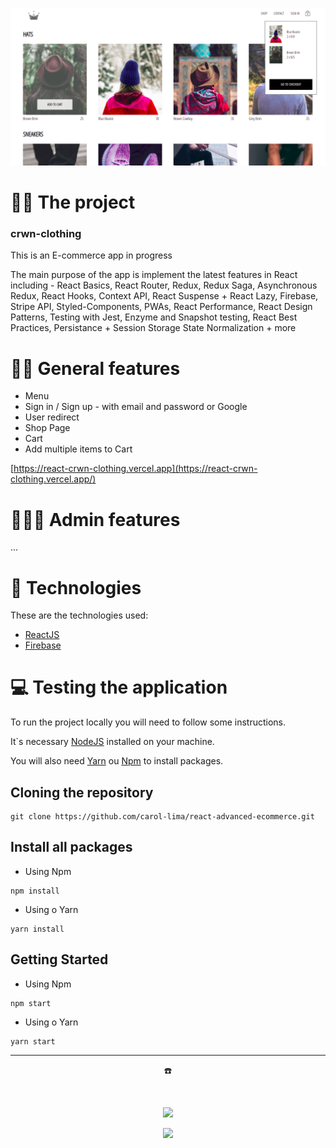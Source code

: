 ![Banner Shop](crw-clothing.png)

# 👷🏻 The project

### crwn-clothing

This is an E-commerce app in progress

The main purpose of the app is implement the latest features in React including - React Basics, React Router, Redux, Redux Saga, Asynchronous Redux, React Hooks, Context API, React Suspense + React Lazy, Firebase, Stripe API, Styled-Components, PWAs, React Performance, React Design Patterns, Testing with Jest, Enzyme and Snapshot testing, React Best Practices, Persistance + Session Storage
State Normalization + more

# 🤳🏻 General features

- Menu
- Sign in / Sign up - with email and password or Google
- User redirect
- Shop Page
- Cart
- Add multiple items to Cart

[https://react-crwn-clothing.vercel.app](https://react-crwn-clothing.vercel.app/)

# 🧑🏻‍💼 Admin features

...

# 🚀 Technologies

These are the technologies used:

- <a  href="https://pt-br.reactjs.org/docs/getting-started.html"  target="_blank">ReactJS</a> <br>
- <a  href="https://firebase.google.com/"  target="_blank">Firebase</a> <br>

# 💻 Testing the application

To run the project locally you will need to follow some instructions. <br>

It`s necessary <a  href="https://nodejs.org/en/download/"  target="_blank">NodeJS</a> installed on your machine. <br>

You will also need <a  href="https://classic.yarnpkg.com/lang/en/docs/install/#mac-stable"  target="_blank">Yarn</a> ou <a  href="https://www.npmjs.com/"  target="_blank">Npm</a> to install packages. <br>

## Cloning the repository

```
git clone https://github.com/carol-lima/react-advanced-ecommerce.git
```

## Install all packages

- Using Npm

```
npm install
```

- Using o Yarn

```
yarn install
```

## Getting Started

- Using Npm

```
npm start
```

- Using o Yarn

```
yarn start
```

---

<div  align="center">

<p>☎️<p>  <br>

<a  href  =  "mailto:carollima.dev@gmail.com"><img  src="https://img.shields.io/badge/Gmail-D14836?style=for-the-badge&logo=gmail&logoColor=white"  target="_blank"></a>

<a  display="flex"  text-align="center"  href="https://www.linkedin.com/in/carollimadev/"  target="_blank"><img  src="https://img.shields.io/badge/-LinkedIn-%230077B5?style=for-the-badge&logo=linkedin&logoColor=white"  target="_blank"></a>

</div>
